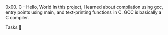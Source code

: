 0x00. C - Hello, World
In this project, I learned about compilation using gcc, entry points using main, and text-printing functions in C. GCC is basically a C compiler.

Tasks 📃
